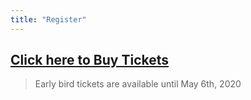 ```yaml
---
title: "Register"
---
```


## [Click here to Buy Tickets](https://ti.to/cnl/kubernetes-community-days-london)
> Early bird tickets are available until May 6th, 2020
